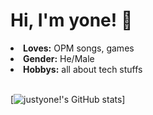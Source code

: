# Hi, I'm yone! :raising_hand:

<div>
<li>
<b>Loves:</b> OPM songs, games
</li>
<li>
<b>Gender:</b> He/Male
</li>
<li>
<b>Hobbys:</b> all about tech stuffs
</li>
<br>
</div>

[![justyone!'s GitHub stats](https://github-readme-stats.vercel.app/api?username=yoneLLR&show_icons=true&theme=rose_pine)]
